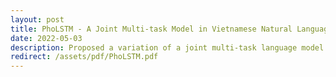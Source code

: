 ```yaml
---
layout: post
title: PhoLSTM - A Joint Multi-task Model in Vietnamese Natural Language Processing
date: 2022-05-03
description: Proposed a variation of a joint multi-task language model for Vietnamese that outperforms the baseline model
redirect: /assets/pdf/PhoLSTM.pdf
---
```

